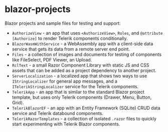 # blazor-projects

Blazor projects and sample files for testing and support:

* `AuthorizeView` - an app that uses `<AuthorizeView>`, `Roles`, and `@attribute [Authorize]` to render Telerik components conditionally.
* `BlazorWasmWithService` - a WebAssembly app with a client-side data service that gets its data from a remote server end point.
* `Files` - a collection of images and documents for testing of components like FileSelect, PDF Viewer, an Upload.
* `RclText` - a small Razor Component Library with static JS and CSS assets that can be added as a project dependency to another project.
* `ServerLocalization` - a localized app that shows two ways to use `IStringLocalizer` for general app messages, and a `ITelerikStringLocalizer` service for the Telerik components.
* `TelerikApp` - an app that is similar to the standard Blazor project template, but uses only Telerik components (Drawer, Menu, Button, Grid).
* `TelerikBlazorEF` - an app with an Entity Framework (SQLite) CRUD data service and Telerik databound components.
* `TelerikRazorTemplates` - a collection of isolated `.razor` files to quickly start experimenting with Telerik Blazor components.
